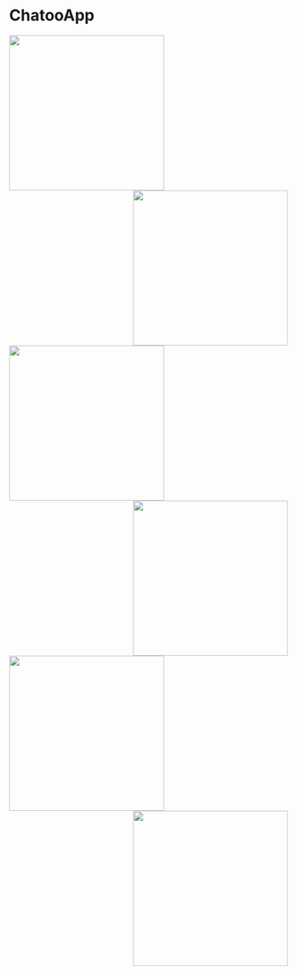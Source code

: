 # ChatooApp

<img src="https://user-images.githubusercontent.com/14795838/62095149-ccea2b00-b27f-11e9-8516-f350e14b7ccc.png" align="left" width="280">
<img src="https://user-images.githubusercontent.com/14795838/62095148-ccea2b00-b27f-11e9-8d23-dcf3306acff2.png" align="right" width="280">
<img src="https://user-images.githubusercontent.com/14795838/62176647-9d502700-b342-11e9-82a6-54e0e06affff.png" align="left" width="280">
<img src="https://user-images.githubusercontent.com/14795838/62176646-9d502700-b342-11e9-9958-b93683e3dd06.png" align="right" width="280">
<img src="https://user-images.githubusercontent.com/14795838/62176648-9de8bd80-b342-11e9-8983-26c2cf0598c7.png" align="left" width="280">
<img src="https://user-images.githubusercontent.com/14795838/62176649-9de8bd80-b342-11e9-91f1-277fc9951dc1.png" align="right" width="280">

